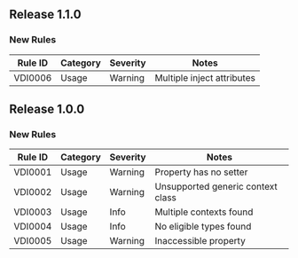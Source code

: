 
## Release 1.1.0

### New Rules

| Rule ID | Category | Severity | Notes                      |
|---------|----------|----------|----------------------------|
| VDI0006 | Usage    | Warning  | Multiple inject attributes |

## Release 1.0.0

### New Rules

| Rule ID | Category | Severity | Notes                             |
|---------|----------|----------|-----------------------------------|
| VDI0001 | Usage    | Warning  | Property has no setter            |
| VDI0002 | Usage    | Warning  | Unsupported generic context class |
| VDI0003 | Usage    | Info     | Multiple contexts found           |
| VDI0004 | Usage    | Info     | No eligible types found           |
| VDI0005 | Usage    | Warning  | Inaccessible property             |